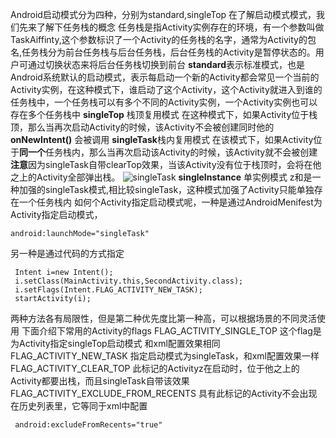 Android启动模式分为四种，分别为standard,singleTop
在了解启动模式模式，我们先来了解下任务栈的概念
任务栈是指Activity实例存在的环境，有一个参数叫做TaskAiffinty,这个参数标识了一个Activity的任务栈的名字，通常为Activity的包名,任务栈分为前台任务栈与后台任务栈，后台任务栈的Activity是暂停状态的。用户可通过切换状态来将后台任务栈切换到前台
**standard**表示标准模式，也是Android系统默认的启动模式，表示每启动一个新的Activity都会常见一个当前的Activity实例，在这种模式下，谁启动了这个Activity，这个Activity就进入到谁的任务栈中，一个任务栈可以有多个不同的Activity实例，一个Activity实例也可以存在多个任务栈中
**singleTop** 栈顶复用模式
在这种模式下，如果Activity位于栈顶，那么当再次启动Activity的时候，该Activity不会被创建同时他的 **onNewIntent()** 会被调用
**singleTask**栈内复用模式 在该模式下，如果Activity位于**同一个**任务栈内，那么当再次启动该Activity的时候，该Activity就不会被创建
**注意**因为singleTask自带clearTop效果，当该Activity没有位于栈顶时，会将在他之上的Activity全部弹出栈。
![singleTask](https://user-gold-cdn.xitu.io/2018/3/28/1626d26f800d49c2?w=899&h=535&f=png&s=12030)
**singleInstance** 单实例模式 z和是一种加强的singleTask模式,相比较singleTask，这种模式加强了Activity只能单独存在一个任务栈内
如何个Activity指定启动模式呢，一种是通过AndroidMenifest为Activity指定启动模式，
```
android:launchMode="singleTask"
```
另一种是通过代码的方式指定
```
 Intent i=new Intent();
 i.setClass(MainActivity.this,SecondActivity.class);
 i.setFlags(Intent.FLAG_ACTIVITY_NEW_TASK);
 startActivity(i);
```
两种方法各有局限性，但是第二种优先度比第一种高，可以根据场景的不同灵活使用
下面介绍下常用的Activity的flags
FLAG_ACTIVITY_SINGLE_TOP
这个flag是为Activity指定singleTop启动模式
和xml配置效果相同
FLAG_ACTIVITY_NEW_TASK
指定启动模式为singleTask，和xml配置效果一样
FLAG_ACTIVITY_CLEAR_TOP
此标记的Activityz在启动时，位于他之上的Activity都要出栈，而且singleTask自带该效果
FLAG_ACTIVITY_EXCLUDE_FROM_RECENTS
具有此标记的Activity不会出现在历史列表里，它等同于xml中配置
```
 android:excludeFromRecents="true"
```